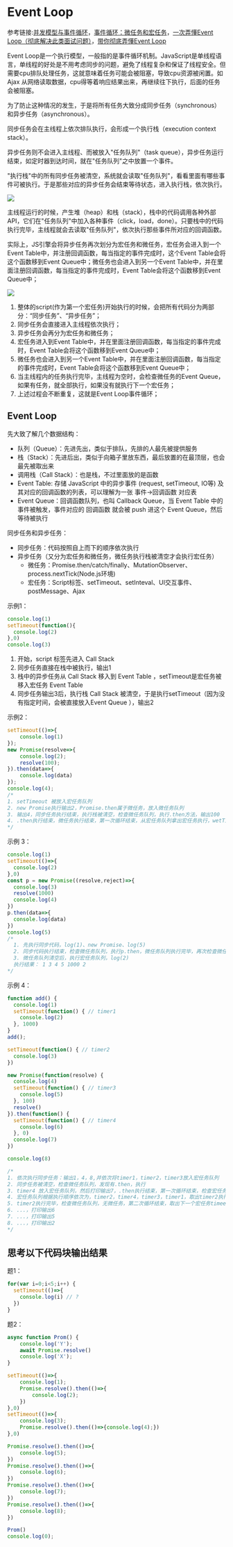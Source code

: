 # Event Loop

参考链接:[并发模型与事件循环](https://developer.mozilla.org/zh-CN/docs/Web/JavaScript/EventLoop)，[事件循环：微任务和宏任务](https://zh.javascript.info/event-loop)，[一次弄懂Event Loop（彻底解决此类面试问题）](https://juejin.cn/post/6844903764202094606?utm_source=gold_browser_extension)，[带你彻底弄懂Event Loop](https://segmentfault.com/a/1190000016278115)

Event Loop是一个执行模型，一般指的是事件循环机制。JavaScript是单线程语言，单线程的好处是不用考虑同步的问题，避免了线程复杂和保证了线程安全。但需要cpu排队处理任务，这就意味着任务可能会被阻塞，导致cpu资源被闲置。如 Ajax 从网络读取数据，cpu得等着响应结果出来，再继续往下执行，后面的任务会被阻塞。

为了防止这种情况的发生，于是将所有任务大致分成同步任务（synchronous）和异步任务（asynchronous）。

同步任务会在主线程上依次排队执行，会形成一个执行栈（execution context stack）。

异步任务则不会进入主线程、而被放入"任务队列"（task queue），异步任务运行结束，如定时器到达时间，就在"任务队列"之中放置一个事件。

"执行栈"中的所有同步任务被清空，系统就会读取"任务队列"，看看里面有哪些事件可被执行。于是那些对应的异步任务会结束等待状态，进入执行栈，依次执行。

![](https://www.ruanyifeng.com/blogimg/asset/2014/bg2014100802.png)

主线程运行的时候，产生堆（heap）和栈（stack），栈中的代码调用各种外部API，它们在"任务队列"中加入各种事件（click，load，done）。只要栈中的代码执行完毕，主线程就会去读取"任务队列"，依次执行那些事件所对应的回调函数。

实际上，JS引擎会将异步任务再次划分为宏任务和微任务，宏任务会进入到一个Event Table中，并注册回调函数，每当指定的事件完成时，这个Event Table会将这个函数移到Event Queue中；微任务也会进入到另一个Event Table中，并在里面注册回调函数，每当指定的事件完成时，Event Table会将这个函数移到Event Queue中；

![](https://upload-images.jianshu.io/upload_images/4820992-82913323252fde95.png?imageMogr2/auto-orient/strip|imageView2/2/w/863/format/webp)

1. 整体的script(作为第一个宏任务)开始执行的时候，会把所有代码分为两部分：“同步任务”、“异步任务”；
2. 同步任务会直接进入主线程依次执行；
3. 异步任务会再分为宏任务和微任务；
4. 宏任务进入到Event Table中，并在里面注册回调函数，每当指定的事件完成时，Event Table会将这个函数移到Event Queue中；
5. 微任务也会进入到另一个Event Table中，并在里面注册回调函数，每当指定的事件完成时，Event Table会将这个函数移到Event Queue中；
6. 当主线程内的任务执行完毕，主线程为空时，会检查微任务的Event Queue，如果有任务，就全部执行，如果没有就执行下一个宏任务；
7. 上述过程会不断重复，这就是Event Loop事件循环；

## Event Loop

先大致了解几个数据结构：
- 队列（Queue）：先进先出，类似于排队，先排的人最先被提供服务
- 栈（Stack）：先进后出，类似于向箱子里放东西，最后放置的在最顶层，也会最先被取出来
- 调用栈（Call Stack）：也是栈，不过里面放的是函数
- Event Table: 存储 JavaScript 中的异步事件 (request, setTimeout, IO等) 及其对应的回调函数的列表，可以理解为一张 事件->回调函数 对应表
- Event Queue：回调函数队列，也叫 Callback Queue，当 Event Table 中的事件被触发，事件对应的 回调函数 就会被 push 进这个 Event Queue，然后等待被执行

同步任务和异步任务：
- 同步任务：代码按照自上而下的顺序依次执行
- 异步任务（又分为宏任务和微任务，微任务执行栈被清空才会执行宏任务）
  - 微任务：Promise.then/catch/finally、MutationObserver、process.nextTick(Node.js环境)
  - 宏任务：Script标签、setTimeout、setInteval、UI交互事件、postMessage、Ajax
  
示例1：
```js
console.log(1)
setTimeout(function(){
  console.log(2)
},0)
console.log(3)
```

1. 开始，script 标签先进入 Call Stack
2. 同步任务直接在栈中被执行，输出1
3. 栈中的异步任务从 Call Stack 移入到 Event Table ，setTimeout是宏任务被移入宏任务 Event Table
4. 同步任务输出3后，执行栈 Call Stack 被清空，于是执行setTimeout（因为没有指定时间，会被直接放入Event Queue ），输出2


示例2：
```js
setTimeout(()=>{
    console.log(1)
});
new Promise(resolve=>{
    console.log(2);
    resolve(100);
}).then(data=>{
    console.log(data)
});
console.log(4);
/*
1. setTimeout 被放入宏任务队列
2. new Promise执行输出2，Promise.then属于微任务，放入微任务队列
3. 输出4，同步任务执行结束，执行栈被清空，检查微任务队列，执行.then方法，输出100
4. .then执行结束，微任务执行结束，第一次循环结束，从宏任务队列拿出宏任务执行，wetTimeout执行，输出1
*/
```

示例 3：
```js
console.log(1)
setTimeout(()=>{
  console.log(2)
},0)
const p = new Promise((resolve,reject)=>{
  console.log(3)
  resolve(1000)
  console.log(4)
})
p.then(data=>{
  console.log(data)
})
console.log(5)
/*
  1. 先执行同步代码，log(1)、new Promise、log(5)
  2. 同步代码执行结束，检查微任务队列，执行p.then，微任务队列执行完毕，再次检查微任务队列（循环执行），直到微任务队列被清空
  3. 微任务队列清空后，执行宏任务队列，log(2)
  执行结果： 1 3 4 5 1000 2
*/ 
```

示例 4：
```js
function add() {
  console.log(1)
  setTimeout(function() { // timer1
    console.log(2)
  }, 1000)
}
add();

setTimeout(function() { // timer2
  console.log(3)
})

new Promise(function(resolve) {
  console.log(4)
  setTimeout(function() { // timer3
    console.log(5)
  }, 100)
  resolve()
}).then(function() {
  setTimeout(function() { // timer4
    console.log(6) 
  }, 0)
  console.log(7)
})

console.log(8)

/*
1. 依次执行同步任务：输出1，4，8,并依次将timer1，timer2，timer3放入宏任务队列
2. 同步任务被清空，检查微任务队列，发现有.then，执行
3. timer4 放入宏任务队列，然后打印输出7，.then执行结束，第一次循环结束，检查宏任务队列
4. 宏任务队列根据执行顺序依次为，timer2，timer4，timer3，timer1，取出timer2执行，打印3
5. timer2执行完毕，检查微任务队列，无微任务，第二次循环结束，取出下一个宏任务timeer4执行
6. ...，打印输出6
7. ...，打印输出5
8. ...，打印输出2
*/
```


## 思考以下代码块输出结果
题1：
```js
for(var i=0;i<5;i++) {
  setTimeout(()=>{
    console.log(i) // ?
  }) 
}
```

题2：
```js
async function Prom() {
	console.log('Y');
	await Promise.resolve()
	console.log('X');
}

setTimeout(()=>{
	console.log(1);
	Promise.resolve().then(()=>{
		console.log(2);
	})
},0)
setTimeout(()=>{
	console.log(3);
	Promise.resolve().then(()=>{console.log(4);})
},0)

Promise.resolve().then(()=>{
	console.log(5);
})
Promise.resolve().then(()=>{
	console.log(6);
})
Promise.resolve().then(()=>{
	console.log(7);
})
Promise.resolve().then(()=>{
	console.log(8);
})

Prom()
console.log(0);
```

